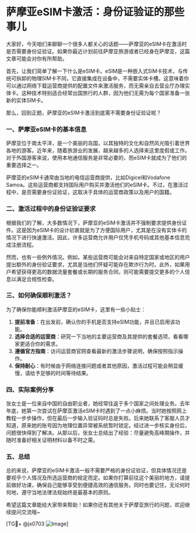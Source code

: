 # 萨摩亚eSIM卡激活：身份证验证的那些事儿

大家好，今天咱们来聊聊一个很多人都关心的话题——萨摩亚的eSIM卡在激活时是否需要身份证验证。如果你最近计划前往萨摩亚旅游或者已经身在萨摩亚，这篇文章可能会对你有所帮助。

首先，让我们简单了解一下什么是eSIM卡。eSIM是一种嵌入式SIM卡技术，与传统可拆卸的物理SIM卡不同，它直接集成在设备中，不需要实体卡槽。这意味着你可以通过网络下载运营商提供的配置文件来激活服务，而无需亲自去营业厅办理实体卡。这种技术特别适合经常出国旅行的人群，因为他们无需为每个国家准备一张新的实体SIM卡。

那么，回到正题，萨摩亚的eSIM卡激活到底需不需要身份证验证呢？

### 一、萨摩亚eSIM卡的基本信息

萨摩亚位于南太平洋，是一个美丽的岛国，以其独特的文化和自然风光吸引着世界各地的游客。近年来，随着旅游业的发展，越来越多的人选择来这里度假或工作。对于外国游客来说，使用本地通信服务是非常必要的，而eSIM卡就成为了他们的重要选择之一。

萨摩亚的eSIM卡通常由当地的电信运营商提供，比如Digicel和Vodafone Samoa。这些运营商都支持国际用户购买并激活他们的eSIM卡。不过，在激活过程中，是否需要身份证验证，这取决于具体的运营商政策以及用户的国籍。

### 二、激活过程中的身份证验证要求

根据我们的了解，大多数情况下，萨摩亚的eSIM卡激活并不强制要求提供身份证件。这是因为eSIM卡的设计初衷就是为了方便国际用户，尤其是在没有实体卡的情况下进行快速激活。因此，许多运营商允许用户仅凭手机号码或其他基本信息完成注册流程。

然而，也有一些例外情况。例如，某些运营商可能会对来自特定国家或地区的用户提出额外的身份验证要求，尤其是当他们怀疑可能存在欺诈行为时。此外，如果用户希望获得更高的数据流量套餐或长期的服务合同，则可能需要提交更多的个人信息以满足合规性检查。

### 三、如何确保顺利激活？

为了确保你能顺利激活萨摩亚的eSIM卡，这里有一些小贴士：

1. **提前准备**：在出发前，确认你的手机是否支持eSIM功能，并且已启用该功能。
2. **选择合适的运营商**：研究一下当地的主要运营商及其提供的套餐选项，看看哪家更适合你的需求。
3. **遵循官方指南**：访问运营商官网查看最新的激活步骤说明，确保按照指示操作。
4. **保持耐心**：有时候由于网络连接问题或者其他原因，激活过程可能会稍显缓慢，请给予足够的时间等待结果。

### 四、实际案例分享

张女士是一位来自中国的自由职业者，她经常往返于多个国家之间处理业务。去年年底，她第一次尝试在萨摩亚激活eSIM卡时遇到了一点小麻烦。当时她按照网上教程一步步操作，但在最后一步输入验证码时总是失败。后来她联系了客服人员才知道，原来她的账号因为地理位置异常被系统暂时锁定。经过进一步核实身份后，问题很快得到了解决。从那以后，张女士总结出了经验：尽量避免高峰期操作，并随时准备好相关证明材料以备不时之需。

### 五、总结

总的来说，萨摩亚的eSIM卡激活一般不需要严格的身份证验证，但具体情况还是要视乎个人情况及所选运营商的规定而定。如果你打算前往这个美丽的地方，请提前做好功课，确保自己能够享受到便捷高效的通信服务。同时也要记住，无论何时何地，遵守当地法律法规始终是最基本的原则。

希望这篇文章能给大家带来帮助！如果你还有其他关于萨摩亚旅行的问题，欢迎继续提问交流哦~

[TG💪+ @jx0703 ![Image](https://github.com/user-attachments/assets/dbca1d08-cadb-493c-b0ec-ad6f7a83f270)]